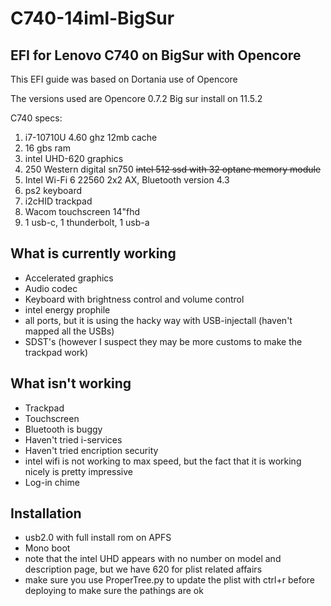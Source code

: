 # C740-14iml-BigSur
## EFI for Lenovo C740 on BigSur with Opencore

This EFI guide was based on Dortania use of Opencore

The versions used are Opencore 0.7.2
Big sur install on 11.5.2

C740 specs:
1. i7-10710U 4.60 ghz 12mb cache 
2. 16 gbs ram
3. intel UHD-620 graphics
4. 250 Western digital sn750  <del>intel 512 ssd with 32 optane memory module</del>
5. Intel Wi-Fi 6 22560 2x2 AX, Bluetooth version 4.3
7. ps2 keyboard
8. i2cHID trackpad
9. Wacom touchscreen 14"fhd
10. 1 usb-c, 1 thunderbolt, 1 usb-a

## What is currently working

- Accelerated graphics
- Audio codec
- Keyboard with brightness control and volume control
- intel energy prophile
- all ports, but it is using the hacky way with USB-injectall (haven't mapped all the USBs)
- SDST's (however I suspect they may be more customs to make the trackpad work)

## What **isn't** working
- Trackpad
- Touchscreen
- Bluetooth is buggy
- Haven't tried i-services
- Haven't tried encription security
- intel wifi is not working to max speed, but the fact that it is working nicely is pretty impressive
- Log-in chime

## Installation
- usb2.0 with full install rom on APFS
- Mono boot
- note that the intel UHD appears with no number on model and description page, but we have 620 for plist related affairs
- make sure you use ProperTree.py to update the plist with ctrl+r before deploying to make sure the pathings are ok 
